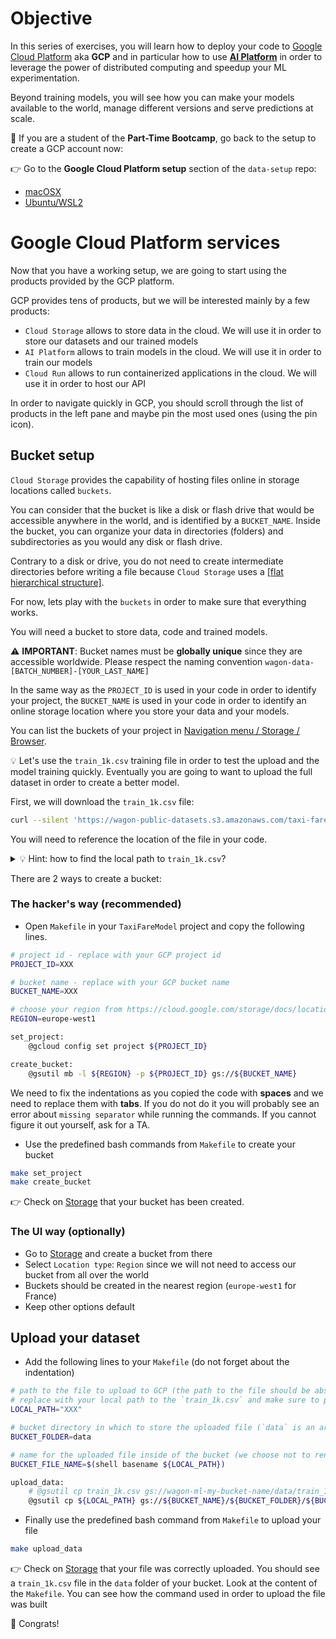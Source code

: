 # Objective

In this series of exercises, you will learn how to deploy your code to [Google Cloud Platform](https://cloud.google.com/) aka **GCP** and in particular how to use **[AI Platform](https://cloud.google.com/ai-platform/)** in order to leverage the power of distributed computing and speedup your ML experimentation.

Beyond training models, you will see how you can make your models available to the world, manage different versions and serve predictions at scale.

🚨 If you are a student of the **Part-Time Bootcamp**, go back to the setup to create a GCP account now:

👉 Go to the **Google Cloud Platform setup** section of the `data-setup` repo:
- [macOSX](https://github.com/lewagon/data-setup/blob/master/macOS.md#google-cloud-platform-setup)
- [Ubuntu/WSL2](https://github.com/lewagon/data-setup/blob/master/LINUX.md#google-cloud-platform-setup)

# Google Cloud Platform services

Now that you have a working setup, we are going to start using the products provided by the GCP platform.

GCP provides tens of products, but we will be interested mainly by a few products:
- `Cloud Storage` allows to store data in the cloud. We will use it in order to store our datasets and our trained models
- `AI Platform` allows to train models in the cloud. We will use it in order to train our models
- `Cloud Run` allows to run containerized applications in the cloud. We will use it in order to host our API

In order to navigate quickly in GCP, you should scroll through the list of products in the left pane and maybe pin the most used ones (using the pin icon).

## Bucket setup

`Cloud Storage` provides the capability of hosting files online in storage locations called `buckets`.

You can consider that the bucket is like a disk or flash drive that would be accessible anywhere in the world, and is identified by a `BUCKET_NAME`. Inside the bucket, you can organize your data in directories (folders) and subdirectories as you would any disk or flash drive.

Contrary to a disk or drive, you do not need to create intermediate directories before writing a file because `Cloud Storage` uses a [[flat hierarchical structure]](https://cloud.google.com/storage/docs/gsutil/addlhelp/HowSubdirectoriesWork).

For now, lets play with the `buckets` in order to make sure that everything works.

You will need a bucket to store data, code and trained models.

⚠️ **IMPORTANT**: Bucket names must be **globally unique** since they are accessible worldwide. Please respect the naming convention `wagon-data-[BATCH_NUMBER]-[YOUR_LAST_NAME]`

In the same way as the `PROJECT_ID` is used in your code in order to identify your project, the `BUCKET_NAME` is used in your code in order to identify an online storage location where you store your data and your models.

You can list the buckets of your project in [Navigation menu / Storage / Browser](https://console.cloud.google.com/storage/browser).

💡 Let's use the `train_1k.csv` training file in order to test the upload and the model training quickly. Eventually you are going to want to upload the full dataset in order to create a better model.

First, we will download the `train_1k.csv` file:

``` bash
curl --silent 'https://wagon-public-datasets.s3.amazonaws.com/taxi-fare-ny/train_1k.csv' > ~/code/<user.github_nickname>/TaxiFareModel/raw_data/train_1k.csv
```

You will need to reference the location of the file in your code.

<details>
<summary>
  💡 Hint: how to find the local path to <code>train_1k.csv</code>?
</summary>


  From your terminal, go to the TaxiFareModel project that you created:

  ``` bash
  cd ~/code/<user.github_nickname>/TaxiFareModel
  ```

  From there, go to the <code>raw_data</code> directory. You should see the [train_1k.csv](https://wagon-public-datasets.s3.amazonaws.com/taxi-fare-ny/train_1k.csv) file inside.

  In order to reference it, print the local path with <code>pwd</code>.
</details>

There are 2 ways to create a bucket:

### The hacker's way (**recommended**)

- Open `Makefile` in your `TaxiFareModel` project and copy the following lines.

``` bash
# project id - replace with your GCP project id
PROJECT_ID=XXX

# bucket name - replace with your GCP bucket name
BUCKET_NAME=XXX

# choose your region from https://cloud.google.com/storage/docs/locations#available_locations
REGION=europe-west1

set_project:
    @gcloud config set project ${PROJECT_ID}

create_bucket:
    @gsutil mb -l ${REGION} -p ${PROJECT_ID} gs://${BUCKET_NAME}
```

We need to fix the indentations as you copied the code with __spaces__ and we need to replace them with __tabs__. If you do not do it you will probably see an error about `missing separator` while running the commands. If you cannot figure it out yourself, ask for a TA.

- Use the predefined bash commands from `Makefile` to create your bucket

```bash
make set_project
make create_bucket
```

👉 Check on [Storage](https://console.cloud.google.com/storage) that your bucket has been created.

### The UI way (optionally)

- Go to [Storage](https://console.cloud.google.com/storage) and create a bucket from there
- Select `Location type`: `Region` since we will not need to access our bucket from all over the world
- Buckets should be created in the nearest region (`europe-west1` for France)
- Keep other options default

## Upload your dataset

- Add the following lines to your `Makefile` (do not forget about the indentation)

``` bash
# path to the file to upload to GCP (the path to the file should be absolute or should match the directory where the make command is ran)
# replace with your local path to the `train_1k.csv` and make sure to put the path between quotes
LOCAL_PATH="XXX"

# bucket directory in which to store the uploaded file (`data` is an arbitrary name that we choose to use)
BUCKET_FOLDER=data

# name for the uploaded file inside of the bucket (we choose not to rename the file that we upload)
BUCKET_FILE_NAME=$(shell basename ${LOCAL_PATH})

upload_data:
    # @gsutil cp train_1k.csv gs://wagon-ml-my-bucket-name/data/train_1k.csv
    @gsutil cp ${LOCAL_PATH} gs://${BUCKET_NAME}/${BUCKET_FOLDER}/${BUCKET_FILE_NAME}
```

- Finally use the predefined bash command from `Makefile` to upload your file

```bash
make upload_data
```

👉 Check on [Storage](https://console.cloud.google.com/storage) that your file was correctly uploaded. You should see a `train_1k.csv` file in the `data` folder of your bucket. Look at the content of the `Makefile`. You can see how the command used in order to upload the file was built

🚀 Congrats!
